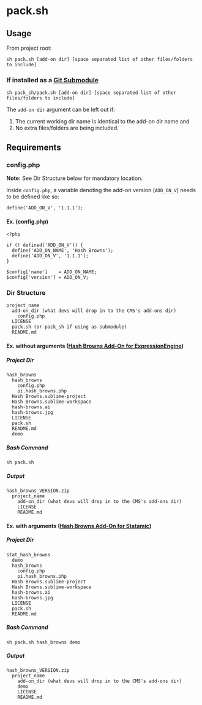 # pack.sh
## Usage
From project root:

    sh pack.sh [add-on dir] [space separated list of other files/folders to include]

### If installed as a [Git Submodule](http://git-scm.com/book/en/Git-Tools-Submodules)
    sh pack_sh/pack.sh [add-on dir] [space separated list of other files/folders to include]

The `add-on dir` argument can be left out if:
1. The current working dir name is identical to the add-on dir name and
2. No extra files/folders are being included.

## Requirements
### config.php
**Note:** See Dir Structure below for mandatory location.

Inside `config.php`, a variable denoting the add-on version (`ADD_ON_V`) needs to be defined like so:

    define('ADD_ON_V', '1.1.1');

#### Ex. (config.php)
    <?php

    if (! defined('ADD_ON_V')) {
      define('ADD_ON_NAME', 'Hash Browns');
      define('ADD_ON_V', '1.1.1');
    }

    $config['name']    = ADD_ON_NAME;
    $config['version'] = ADD_ON_V;

### Dir Structure
    project_name
      add-on_dir (what devs will drop in to the CMS's add-ons dir)
        config.php
      LICENSE
      pack.sh (or pack_sh if using as submodule)
      README.md

#### Ex. without arguments ([Hash Browns Add-On for ExpressionEngine](http://devot-ee.com/add-ons/hash-browns))
##### Project Dir
    hash_browns
      hash_browns
        config.php
        pi.hash_browns.php
      Hash Browns.sublime-project
      Hash Browns.sublime-workspace
      hash-browns.ai
      hash-browns.jpg
      LICENSE
      pack.sh
      README.md
      demo

##### Bash Command
    sh pack.sh

##### Output
    hash_browns_VERSION.zip
      project_name
        add-on_dir (what devs will drop in to the CMS's add-ons dir)
        LICENSE
        README.md

#### Ex. with arguments ([Hash Browns Add-On for Statamic](http://trading-post.statamic.com/))
##### Project Dir
    stat_hash_browns
      demo
      hash_browns
        config.php
        pi.hash_browns.php
      Hash Browns.sublime-project
      Hash Browns.sublime-workspace
      hash-browns.ai
      hash-browns.jpg
      LICENSE
      pack.sh
      README.md

##### Bash Command
    sh pack.sh hash_browns demo

##### Output
    hash_browns_VERSION.zip
      project_name
        add-on_dir (what devs will drop in to the CMS's add-ons dir)
        demo
        LICENSE
        README.md
